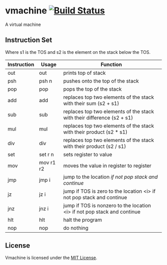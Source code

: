 # vmachine [![Build Status](https://travis-ci.org/faineance/vmachine.svg)](https://travis-ci.org/faineance/vmachine)
A virtual machine 

## Instruction Set
Where s1 is the TOS and s2 is the element on the stack below the TOS.

| Instruction | Usage     | Function                                                                  |
|-------------|-----------|---------------------------------------------------------------------------|
| out         | out       | prints top of stack                                                       |
| psh         | psh n     | pushes <n> onto the top of the stack                                      |
| pop         | pop       | pops the top of the stack                                                 |
| add         | add       | replaces top two elements of the stack with their sum (s2 + s1)           |
| sub         | sub       | replaces top two elements of the stack with their difference (s2 + s1)    |
| mul         | mul       | replaces top two elements of the stack with their product (s2 * s1)       |
| div         | div       | replaces top two elements of the stack with their product (s2 / s1)       |
| set         | set r  n  | sets register <r> to value <n>                                            |
| mov         | mov r1 r2 | moves the value in register <r1> to register <r2>                         |
| jmp         | jmp i     | jump to the location <i> if not pop stack and continue                    |
| jz          | jz  i     | jump if TOS is zero to the location  <i\> if not pop stack and continue   |
| jnz         | jnz i     | jump if TOS is nonzero to the location <i\> if not pop stack and continue |
| hlt         | hlt       | halt the program                                                          |
| nop         | nop       | do nothing                                                                |

## License
Vmachine is licensed under the [MIT License](/LICENSE).
